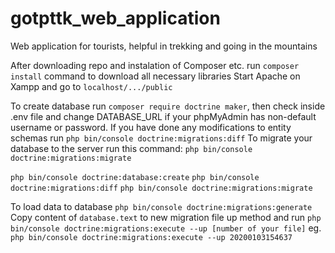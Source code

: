 # gotpttk_web_application
Web application for tourists, helpful in trekking and going in the mountains

After downloading repo and instalation of Composer etc. run ```composer install``` command to download all necessary libraries
Start Apache on Xampp and go to ```localhost/.../public```

To create database run ```composer require doctrine maker```, 
then check inside .env file and change DATABASE_URL if your phpMyAdmin has non-default username or password. 
If you have done any modifications to entity schemas run ```php bin/console doctrine:migrations:diff```
To migrate your database to the server run this command: 
```php bin/console doctrine:migrations:migrate```

```php bin/console doctrine:database:create```
```php bin/console doctrine:migrations:diff```
```php bin/console doctrine:migrations:migrate```

To load data to database
```php bin/console doctrine:migrations:generate```
Copy content of ```database.text``` to new migration file up method and run
```php bin/console doctrine:migrations:execute --up [number of your file]``` eg.
```php bin/console doctrine:migrations:execute --up 20200103154637```